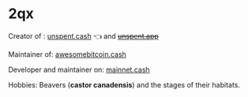 # 2qx

Creator of : [unspent.cash](https://unspent.cash) 👈 and [~~unspent.app~~](https://unspent.app)

Maintainer of: [awesomebitcoin.cash](https://awesomebitcoin.cash)

Developer and maintainer on: [mainnet.cash](https://mainnet.cash)

Hobbies: Beavers (**castor canadensis**) and the stages of their habitats.
